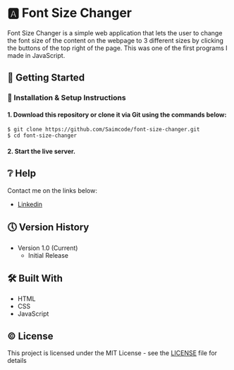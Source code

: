 # 🅰️ Font Size Changer

Font Size Changer is a simple web application that lets the user to change the font size of the content on the webpage to 3 different sizes by clicking the buttons of the top right of the page. This was one of the first programs I made in JavaScript.

## 🔧 Getting Started

### 📍 Installation & Setup Instructions

#### 1. Download this repository or clone it via Git using the commands below:

    $ git clone https://github.com/Saimcode/font-size-changer.git
    $ cd font-size-changer
    
#### 2. Start the live server.

## ❔ Help

Contact me on the links below:
* [Linkedin](https://www.linkedin.com/in/saim-qureshi-703060234?original_referer=https%3A%2F%2Fsaimcode.github.io%2F)

## 🕔 Version History

* Version 1.0 (Current)
    * Initial Release

## 🛠 Built With

* HTML
* CSS
* JavaScript

## ©️ License

This project is licensed under the MIT License - see the [LICENSE](LICENSE) file for details
